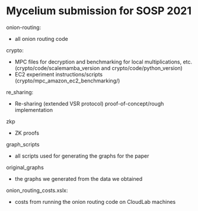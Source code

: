 # Mycelium submission for SOSP 2021

onion-routing:
- all onion routing code

crypto:
- MPC files for decryption and benchmarking for local multiplications, etc. (crypto/code/scalemamba_version and crypto/code/python_version)
- EC2 experiment instructions/scripts (crypto/mpc_amazon_ec2_benchmarking/)

re_sharing:
- Re-sharing (extended VSR protocol) proof-of-concept/rough implementation

zkp
- ZK proofs

graph_scripts
- all scripts used for generating the graphs for the paper

original_graphs
- the graphs we generated from the data we obtained

onion_routing_costs.xslx:
- costs from running the onion routing code on CloudLab machines
